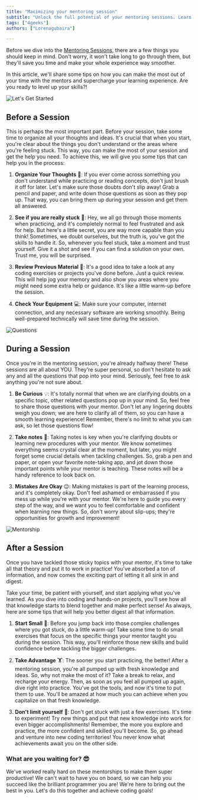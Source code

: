 ```yaml
---
title: "Maximizing your mentoring session"
subtitle: "Unlock the full potential of your mentoring sessions. Learn valuable tips to prepare, actively participate, and effectively apply your newfound knowledge."
tags: ["4geeks"]
authors: ["Lorenagubaira"]

---
```


Before we dive into the [Mentoring Sessions](https://4geeks.com/docs/knowledge-base-4geeks/mentoring-sessions), there are a few things you should keep in mind. Don't worry, it won't take long to go through them, but they'll save you time and make your whole experience way smoother.

In this article, we'll share some tips on how you can make the most out of your time with the mentors and supercharge your learning experience. Are you ready to level up your skills?!

![Let's Get Started](https://breathecode.herokuapp.com/v1/media/file/lets-get-started-gif?raw=true)

## Before a Session

This is perhaps the most important part. Before your session, take some time to organize all your thoughts and ideas. It's crucial that when you start, you're clear about the things you don't understand or the areas where you're feeling stuck. This way, you can make the most of your session and get the help you need. To achieve this, we will give you some tips that can help you in the process:

1. **Organize Your Thoughts** 💭: If you ever come across something you don't understand while practicing or reading concepts, don't just brush it off for later. Let's make sure those doubts don't slip away! Grab a pencil and paper, and write down those questions as soon as they pop up. That way, you can bring them up during your session and get them all answered.

2. **See if you are really stuck** 🤔: Hey, we all go through those moments when practicing, and it's completely normal to feel frustrated and ask for help. But here's a little secret, you are way more capable than you think! Sometimes, we doubt ourselves, but the truth is, you've got the skills to handle it. So, whenever you feel stuck, take a moment and trust yourself. Give it a shot and see if you can find a solution on your own. Trust me, you will be surprised. 

3. **Review Previous Material** 📖: It's a good idea to take a look at any coding exercises or projects you've done before. Just a quick review. This will help jog your memory and also show you areas where you might need some extra help or guidance. It's like a little warm-up before the session.

4. **Check Your Equipment** 💻: Make sure your computer, internet connection, and any necessary software are working smoothly. Being well-prepared technically will save time during the session.

![Questions](https://breathecode.herokuapp.com/v1/media/file/questions-jpg?raw=true)

## During a Session 

Once you're in the mentoring session, you're already halfway there! These sessions are all about YOU. They're super personal, so don't hesitate to ask any and all the questions that pop into your mind. Seriously, feel free to ask anything you're not sure about.

1. **Be Curious** 💡:  It's totally normal that when we are clarifying doubts on a specific topic, other related questions pop up in your mind. So, feel free to share those questions with your mentor. Don't let any lingering doubts weigh you down; we are here to clarify all of them, so you can have a smooth learning experience! Remember, there's no limit to what you can ask, so let those questions flow!

2. **Take notes** 📝: Taking notes is key when you're clarifying doubts or learning new procedures with your mentor. We know sometimes everything seems crystal clear at the moment, but later, you might forget some crucial details when tackling challenges. So, grab a pen and paper, or open your favorite note-taking app, and jot down those important points while your mentor is teaching. These notes will be a handy reference to look back on. 

3. **Mistakes Are Okay** 😉: Making mistakes is part of the learning process, and it's completely okay. Don't feel ashamed or embarrassed if you mess up while you're with your mentor. We're here to guide you every step of the way, and we want you to feel comfortable and confident when learning new things. So, don't worry about slip-ups; they're opportunities for growth and improvement! 

![Mentorship](https://breathecode.herokuapp.com/v1/media/file/mentoring-sessions-png-ii?raw=true)

## After a Session

Once you have tackled those sticky topics with your mentor, it's time to take all that theory and put it to work in practice! You've absorbed a ton of information, and now comes the exciting part of letting it all sink in and digest.

Take your time, be patient with yourself, and start applying what you've learned. As you dive into coding and hands-on projects, you'll see how all that knowledge starts to blend together and make perfect sense! As always, here are some tips that will help you better digest all that information.

1. **Start Small** 🏁: Before you jump back into those complex challenges where you got stuck, do a little warm-up! Take some time to do small exercises that focus on the specific things your mentor taught you during the session. This way, you'll reinforce those new skills and build confidence before tackling the bigger challenges. 

2. **Take Advantage** 🏋️: The sooner you start practicing, the better! After a mentoring session, you're all pumped up with fresh knowledge and ideas. So, why not make the most of it? Take a break to relax, and recharge your energy. Then, as soon as you feel all pumped up again, dive right into practice. You've got the tools, and now it's time to put them to use. You'll be amazed at how much you can achieve when you capitalize on that fresh knowledge.

3. **Don't limit yourself** 💪: Don't get stuck with just a few exercises. It's time to experiment! Try new things and put that new knowledge into work for even bigger accomplishments! Remember, the more you explore and practice, the more confident and skilled you'll become. So, go ahead and venture into new coding territories! You never know what achievements await you on the other side. 

###  What are you waiting for? 😎

We've worked really hard on these mentorships to make them super productive! We can't wait to have you on board, so we can help you succeed like the brilliant programmer you are! We're here to bring out the best in you. Let's do this together and achieve coding goals!
